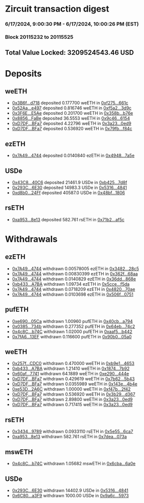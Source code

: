 # Zircuit transaction digest
### 6/17/2024, 9:00:30 PM - 6/17/2024, 10:00:26 PM (EST)
### Block 20115232 to 20115525

## Total Value Locked: 3209524543.46 USD

# Deposits
## weETH
- [0x3B6f...d718](https://etherscan.io/address/0x3B6f7F7F94644eB8F4cFdF5bFF20521baE22d718) deposited 0.177700 weETH in [0xf275...661c](https://etherscan.io/tx/0x3B6f7F7F94644eB8F4cFdF5bFF20521baE22d718)
- [0x52Aa...e497](https://etherscan.io/address/0x52Aa899454998Be5b000Ad077a46Bbe360F4e497) deposited 0.816746 weETH in [0xf5a2...3d9c](https://etherscan.io/tx/0x52Aa899454998Be5b000Ad077a46Bbe360F4e497)
- [0x3F6E...E5Ae](https://etherscan.io/address/0x3F6E6A5040Aa169e7A22e3c01553fAF6A8B6E5Ae) deposited 0.201700 weETH in [0x358b...b76e](https://etherscan.io/tx/0x3F6E6A5040Aa169e7A22e3c01553fAF6A8B6E5Ae)
- [0x8856...FaBe](https://etherscan.io/address/0x8856f4b807402cF8f457b1d518ddF4043d55FaBe) deposited 36.5553 weETH in [0x9c46...6154](https://etherscan.io/tx/0x8856f4b807402cF8f457b1d518ddF4043d55FaBe)
- [0xD7DF...BFa7](https://etherscan.io/address/0xD7DF7E085214743530afF339aFC420c7c720BFa7) deposited 4.22796 weETH in [0x3a23...0ed9](https://etherscan.io/tx/0xD7DF7E085214743530afF339aFC420c7c720BFa7)
- [0xD7DF...BFa7](https://etherscan.io/address/0xD7DF7E085214743530afF339aFC420c7c720BFa7) deposited 0.536920 weETH in [0x79fb...f84c](https://etherscan.io/tx/0xD7DF7E085214743530afF339aFC420c7c720BFa7)
## ezETH
- [0x7A49...4744](https://etherscan.io/address/0x7A493Be5c2ce014cD049Bf178a1ac0Db1B434744) deposited 0.0140840 ezETH in [0x4948...7a5e](https://etherscan.io/tx/0x7A493Be5c2ce014cD049Bf178a1ac0Db1B434744)
## USDe
- [0x43C8...40C6](https://etherscan.io/address/0x43C89407960a524cb8C6Ce09D647423FCeCC40C6) deposited 21461.9 USDe in [0xb425...7d8f](https://etherscan.io/tx/0x43C89407960a524cb8C6Ce09D647423FCeCC40C6)
- [0x293C...6E30](https://etherscan.io/address/0x293C6937D8D82e05B01335F7B33FBA0c8e256E30) deposited 14983.3 USDe in [0x5316...4841](https://etherscan.io/tx/0x293C6937D8D82e05B01335F7B33FBA0c8e256E30)
- [0xd8b0...24Ff](https://etherscan.io/address/0xd8b07BC1bC3bAe553BCA5E94E99935dC12Df24Ff) deposited 40587.0 USDe in [0x48bf...1806](https://etherscan.io/tx/0xd8b07BC1bC3bAe553BCA5E94E99935dC12Df24Ff)
## rsETH
- [0xa953...8e13](https://etherscan.io/address/0xa953199f569B65977b649c428dF7883CB2378e13) deposited 582.761 rsETH in [0x71b2...af5c](https://etherscan.io/tx/0xa953199f569B65977b649c428dF7883CB2378e13)
# Withdrawals
## ezETH
- [0x7A49...4744](https://etherscan.io/address/0x7A493Be5c2ce014cD049Bf178a1ac0Db1B434744) withdrawn 0.00578005 ezETH in [0x3482...28c5](https://etherscan.io/tx/0x7A493Be5c2ce014cD049Bf178a1ac0Db1B434744)
- [0x7A49...4744](https://etherscan.io/address/0x7A493Be5c2ce014cD049Bf178a1ac0Db1B434744) withdrawn 0.00830399 ezETH in [0x362f...68aa](https://etherscan.io/tx/0x7A493Be5c2ce014cD049Bf178a1ac0Db1B434744)
- [0x7A49...4744](https://etherscan.io/address/0x7A493Be5c2ce014cD049Bf178a1ac0Db1B434744) withdrawn 0.0140829 ezETH in [0x36dd...868e](https://etherscan.io/tx/0x7A493Be5c2ce014cD049Bf178a1ac0Db1B434744)
- [0xb433...A7BA](https://etherscan.io/address/0xb43321da59ddaeDF60e850e8499a767A0abcA7BA) withdrawn 1.09734 ezETH in [0x5cce...f5da](https://etherscan.io/tx/0xb43321da59ddaeDF60e850e8499a767A0abcA7BA)
- [0x7A49...4744](https://etherscan.io/address/0x7A493Be5c2ce014cD049Bf178a1ac0Db1B434744) withdrawn 0.0718209 ezETH in [0x4820...70ae](https://etherscan.io/tx/0x7A493Be5c2ce014cD049Bf178a1ac0Db1B434744)
- [0x7A49...4744](https://etherscan.io/address/0x7A493Be5c2ce014cD049Bf178a1ac0Db1B434744) withdrawn 0.0103698 ezETH in [0x506f...0751](https://etherscan.io/tx/0x7A493Be5c2ce014cD049Bf178a1ac0Db1B434744)
## pufETH
- [0xe690...05Ca](https://etherscan.io/address/0xe690246B2d5EA702c7bEF844f8e5dD73694405Ca) withdrawn 1.00960 pufETH in [0x40cb...a794](https://etherscan.io/tx/0xe690246B2d5EA702c7bEF844f8e5dD73694405Ca)
- [0x0385...734b](https://etherscan.io/address/0x0385F98496711a31E13e0daE1bD6c890841A734b) withdrawn 0.277352 pufETH in [0x64eb...74c2](https://etherscan.io/tx/0x0385F98496711a31E13e0daE1bD6c890841A734b)
- [0x4c8C...b74C](https://etherscan.io/address/0x4c8C3Ca4B128787E0799f84580a939bb2558b74C) withdrawn 1.02000 pufETH in [0xaaf5...b442](https://etherscan.io/tx/0x4c8C3Ca4B128787E0799f84580a939bb2558b74C)
- [0x7fA6...13EF](https://etherscan.io/address/0x7fA6D3944fefCD7f567D960c2150e351825113EF) withdrawn 0.116600 pufETH in [0x90b0...05a0](https://etherscan.io/tx/0x7fA6D3944fefCD7f567D960c2150e351825113EF)
## weETH
- [0x257f...CDC0](https://etherscan.io/address/0x257f38A34AaB83E53311021911C3E6fD2094CDC0) withdrawn 0.470000 weETH in [0xb9e1...4653](https://etherscan.io/tx/0x257f38A34AaB83E53311021911C3E6fD2094CDC0)
- [0xb433...A7BA](https://etherscan.io/address/0xb43321da59ddaeDF60e850e8499a767A0abcA7BA) withdrawn 1.21410 weETH in [0x1874...7b92](https://etherscan.io/tx/0xb43321da59ddaeDF60e850e8499a767A0abcA7BA)
- [0x60af...7741](https://etherscan.io/address/0x60af9fB01b2aB24b297F11755C375d24d5717741) withdrawn 64.1889 weETH in [0xe290...444e](https://etherscan.io/tx/0x60af9fB01b2aB24b297F11755C375d24d5717741)
- [0xD7DF...BFa7](https://etherscan.io/address/0xD7DF7E085214743530afF339aFC420c7c720BFa7) withdrawn 0.429619 weETH in [0x7b62...5b43](https://etherscan.io/tx/0xD7DF7E085214743530afF339aFC420c7c720BFa7)
- [0xD7DF...BFa7](https://etherscan.io/address/0xD7DF7E085214743530afF339aFC420c7c720BFa7) withdrawn 0.0355989 weETH in [0x143e...4b4e](https://etherscan.io/tx/0xD7DF7E085214743530afF339aFC420c7c720BFa7)
- [0xe53D...2A6C](https://etherscan.io/address/0xe53DCca87c5c2B7C843810086a3Fd56f0fB62A6C) withdrawn 1.00000 weETH in [0xf47b...2f42](https://etherscan.io/tx/0xe53DCca87c5c2B7C843810086a3Fd56f0fB62A6C)
- [0xD7DF...BFa7](https://etherscan.io/address/0xD7DF7E085214743530afF339aFC420c7c720BFa7) withdrawn 0.536920 weETH in [0x3b29...d367](https://etherscan.io/tx/0xD7DF7E085214743530afF339aFC420c7c720BFa7)
- [0xD7DF...BFa7](https://etherscan.io/address/0xD7DF7E085214743530afF339aFC420c7c720BFa7) withdrawn 2.89800 weETH in [0x3a23...0ed9](https://etherscan.io/tx/0xD7DF7E085214743530afF339aFC420c7c720BFa7)
- [0xD7DF...BFa7](https://etherscan.io/address/0xD7DF7E085214743530afF339aFC420c7c720BFa7) withdrawn 0.717415 weETH in [0x3a23...0ed9](https://etherscan.io/tx/0xD7DF7E085214743530afF339aFC420c7c720BFa7)
## rsETH
- [0x3434...9789](https://etherscan.io/address/0x34349c5569e7B846c3558961552D2202760A9789) withdrawn 0.0933110 rsETH in [0x5e55...6ca7](https://etherscan.io/tx/0x34349c5569e7B846c3558961552D2202760A9789)
- [0xa953...8e13](https://etherscan.io/address/0xa953199f569B65977b649c428dF7883CB2378e13) withdrawn 582.761 rsETH in [0x7dea...073a](https://etherscan.io/tx/0xa953199f569B65977b649c428dF7883CB2378e13)
## mswETH
- [0x4c8C...b74C](https://etherscan.io/address/0x4c8C3Ca4B128787E0799f84580a939bb2558b74C) withdrawn 1.05682 mswETH in [0x6cba...6a0e](https://etherscan.io/tx/0x4c8C3Ca4B128787E0799f84580a939bb2558b74C)
## USDe
- [0x293C...6E30](https://etherscan.io/address/0x293C6937D8D82e05B01335F7B33FBA0c8e256E30) withdrawn 14402.9 USDe in [0x5316...4841](https://etherscan.io/tx/0x293C6937D8D82e05B01335F7B33FBA0c8e256E30)
- [0x6C80...a3F9](https://etherscan.io/address/0x6C802B2E918050D28de3D05E636cB1C3ffb7a3F9) withdrawn 1000.00 USDe in [0x9a6c...5973](https://etherscan.io/tx/0x6C802B2E918050D28de3D05E636cB1C3ffb7a3F9)
